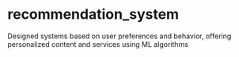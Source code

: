 # recommendation_system
Designed systems based on user preferences and behavior, offering personalized content and services using ML algorithms
